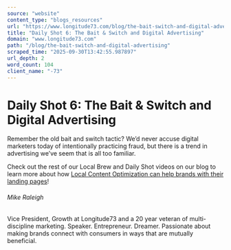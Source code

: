 ```yaml
---
source: "website"
content_type: "blogs_resources"
url: "https://www.longitude73.com/blog/the-bait-switch-and-digital-advertising"
title: "Daily Shot 6: The Bait & Switch and Digital Advertising"
domain: "www.longitude73.com"
path: "/blog/the-bait-switch-and-digital-advertising"
scraped_time: "2025-09-30T13:42:55.987897"
url_depth: 2
word_count: 104
client_name: "-73"
---
```


# Daily Shot 6: The Bait & Switch and Digital Advertising

Remember the old bait and switch tactic? We’d never accuse digital marketers today of intentionally practicing fraud, but there is a trend in advertising we’ve seem that is all too familiar.

Check out the rest of our Local Brew and Daily Shot videos on our blog to learn more about how [Local Content Optimization can help brands with their landing pages](/blog/local-relevance-on-nextdoor)!

###### Mike Raleigh

Vice President, Growth at Longitude73 and a 20 year veteran of multi-discipline marketing. Speaker. Entrepreneur. Dreamer. Passionate about making brands connect with consumers in ways that are mutually beneficial.